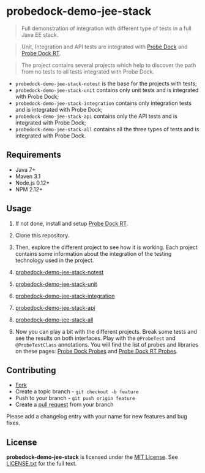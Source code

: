 # probedock-demo-jee-stack

> Full demonstration of integration with different type of tests in a full Java EE stack.

> Unit, Integration and API tests are integrated with [Probe Dock](https://github.com/probedock/probedock) and [Probe Dock RT](https://github.com/probedock/probedock-rt).

> The project contains several projects which help to discover the path from no tests to all tests integrated with Probe Dock.

* `probedock-demo-jee-stack-notest` is the base for the projects with tests;
* `probedock-demo-jee-stack-unit` contains only unit tests and is integrated with Probe Dock;
* `probedock-demo-jee-stack-integration` contains only integration tests and is integrated with Probe Dock;
* `probedock-demo-jee-stack-api` contains only the API tests and is integrated with Probe Dock;
* `probedock-demo-jee-stack-all` contains all the three types of tests and is integrated with Probe Dock.

## Requirements

* Java 7+
* Maven 3.1
* Node.js 0.12+
* NPM 2.12+

## Usage

1. If not done, install and setup [Probe Dock RT](https://github.com/probedock/probedock-rt#installation).

2. Clone this repository.

3. Then, explore the different project to see how it is working. Each project contains some information about the integration of the testing technology used in the project.

  1. [probedock-demo-jee-stack-notest](probedock-demo-jee-stack-notest)
  2. [probedock-demo-jee-stack-unit](probedock-demo-jee-stack-unit)
  3. [probedock-demo-jee-stack-integration](probedock-demo-jee-stack-integration)
  4. [probedock-demo-jee-stack-api](probedock-demo-jee-stack-api)
  5. [probedock-demo-jee-stack-all](probedock-demo-jee-stack-all)

4. Now you can play a bit with the different projects. Break some tests and see the results on both interfaces. Play with the `@ProbeTest` and `@ProbeTestClass` annotations. You will find the list of probes and libraries on these pages: [Probe Dock Probes](https://github.com/probedock/probedock-probes) and [Probe Dock RT Probes](https://github.com/probedock/probedock-rt-probes).

## Contributing

* [Fork](https://help.github.com/articles/fork-a-repo)
* Create a topic branch - `git checkout -b feature`
* Push to your branch - `git push origin feature`
* Create a [pull request](http://help.github.com/pull-requests/) from your branch

Please add a changelog entry with your name for new features and bug fixes.

## License

**probedock-demo-jee-stack** is licensed under the [MIT License](http://opensource.org/licenses/MIT).
See [LICENSE.txt](LICENSE.txt) for the full text.
